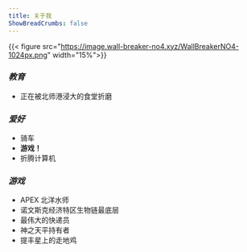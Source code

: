 ```yaml
---
title: 关于我
ShowBreadCrumbs: false
---
```


{{< figure src="https://image.wall-breaker-no4.xyz/WallBreakerNO4-1024px.png" width="15%">}}

### _教育_

- 正在被北师港浸大的食堂折磨

### _爱好_

- 骑车
- **游戏！**
- 折腾计算机

### _游戏_

- APEX 北洋水师
- 诺文斯克经济特区生物链最底层
- 最伟大的快递员
- 神之天平持有者
- 提丰星上的走地鸡

